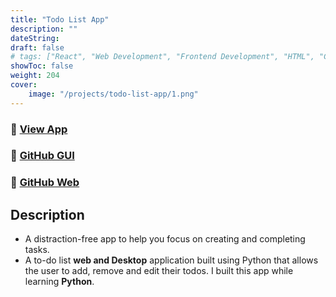 ```yaml
---
title: "Todo List App"
description: ""
dateString: 
draft: false
# tags: ["React", "Web Development", "Frontend Development", "HTML", "CSS", "JavaScript"]
showToc: false
weight: 204
cover:
    image: "/projects/todo-list-app/1.png"
--- 
```

### 🔗 [View App](https://my-todo-app-25.herokuapp.com)

### 🔗 [GitHub GUI](https://github.com/JEETDESAI25/TODO-APP)

### 🔗 [GitHub Web](https://github.com/JEETDESAI25/My-Todo-Web-App)

## Description

- A distraction-free app to help you focus on creating and completing tasks.
- A to-do list **web and Desktop** application built using Python that allows the user to add, remove and edit their todos. I built this app while learning **Python**.
